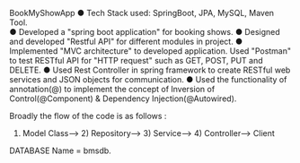  BookMyShowApp
● Tech Stack used:  SpringBoot, JPA, MySQL, Maven Tool.   
● Developed a "spring boot application" for booking shows.
● Designed and developed "Restful API" for different modules in project.
● Implemented "MVC architecture" to developed application. Used "Postman" to test RESTful API for "HTTP request" such as GET, POST, PUT and DELETE.
● Used Rest Controller in spring framework to create RESTful web services and JSON objects for communication. 
● Used the functionality of annotation(@) to implement the concept of Inversion of Control(@Component) & Dependency Injection(@Autowired).

Broadly the flow of the code is as follows :
1) Model Class--> 2) Repository--> 3) Service--> 4) Controller--> Client

DATABASE Name = bmsdb.  

